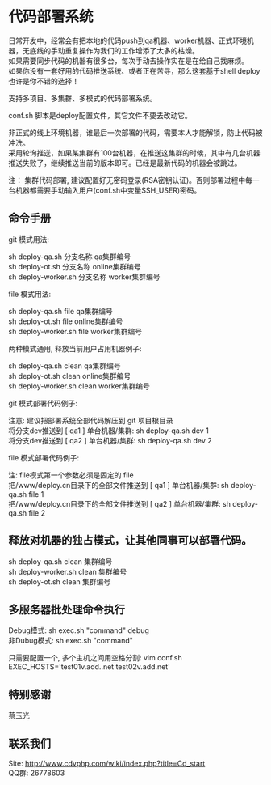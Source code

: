 # 代码部署系统

日常开发中，经常会有把本地的代码push到qa机器、worker机器、正式环境机器，无底线的手动重复操作为我们的工作增添了太多的枯燥。<br />
如果需要同步代码的机器有很多台，每次手动去操作实在是在给自己找麻烦。<br />
如果你没有一套好用的代码推送系统、或者正在苦寻，那么这套基于shell deploy也许是你不错的选择！<br />

支持多项目、多集群、多模式的代码部署系统。

conf.sh 脚本是deploy配置文件，其它文件不要去改动它。

非正式的线上环境机器，谁最后一次部署的代码，需要本人才能解锁，防止代码被冲洗。<br />
采用轮询推送，如果某集群有100台机器，在推送这集群的时候，其中有几台机器推送失败了，继续推送当前的版本即可。已经是最新代码的机器会被跳过。

注：
集群代码部署, 建议配置好无密码登录(RSA密钥认证)。否则部署过程中每一台机器都需要手动输入用户(conf.sh中变量SSH_USER)密码。

## 命令手册

git 模式用法: 

sh deploy-qa.sh     分支名称 qa集群编号<br />
sh deploy-ot.sh 分支名称 online集群编号<br />
sh deploy-worker.sh 分支名称 worker集群编号<br />

file 模式用法: 

sh deploy-qa.sh     file qa集群编号<br />
sh deploy-ot.sh file online集群编号<br />
sh deploy-worker.sh file worker集群编号<br />

两种模式通用, 释放当前用户占用机器例子:

sh deploy-qa.sh     clean qa集群编号<br />
sh deploy-ot.sh clean online集群编号<br />
sh deploy-worker.sh clean worker集群编号<br />

git 模式部署代码例子:

注意: 建议把部署系统全部代码解压到 git 项目根目录<br />
将分支dev推送到 [ qa1 ] 单台机器/集群: sh deploy-qa.sh dev 1<br />
将分支dev推送到 [ qa2 ] 单台机器/集群: sh deploy-qa.sh dev 2<br />

file 模式部署代码例子:

注: file模式第一个参数必须是固定的 file<br />
把/www/deploy.cn目录下的全部文件推送到 [ qa1 ] 单台机器/集群: sh deploy-qa.sh file 1<br />
把/www/deploy.cn目录下的全部文件推送到 [ qa2 ] 单台机器/集群: sh deploy-qa.sh file 2<br />

## 释放对机器的独占模式，让其他同事可以部署代码。

sh deploy-qa.sh     clean 集群编号<br />
sh deploy-worker.sh clean 集群编号<br />
sh deploy-ot.sh clean 集群编号<br />

## 多服务器批处理命令执行

Debug模式:   sh exec.sh "command" debug<br />
非Dubug模式: sh exec.sh "command"<br />

只需要配置一个, 多个主机之间用空格分割: vim conf.sh<br />
EXEC_HOSTS='test01v.add..net test02v.add.net'<br />

## 特别感谢

蔡玉光

## 联系我们

Site: http://www.cdvphp.com/wiki/index.php?title=Cd_start<br />
QQ群: 26778603


